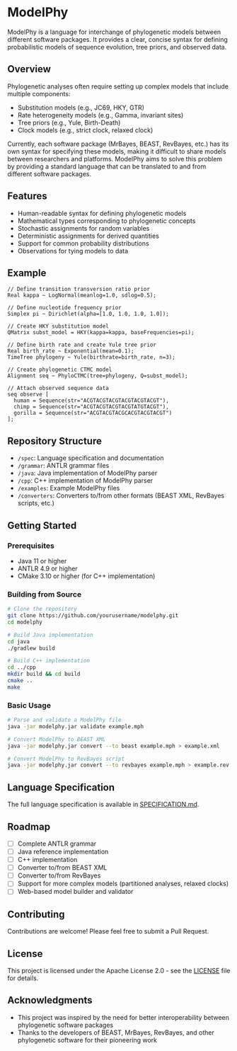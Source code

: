 # ModelPhy

ModelPhy is a language for interchange of phylogenetic models between different software packages. It provides a clear, concise syntax for defining probabilistic models of sequence evolution, tree priors, and observed data.

## Overview

Phylogenetic analyses often require setting up complex models that include multiple components:
- Substitution models (e.g., JC69, HKY, GTR)
- Rate heterogeneity models (e.g., Gamma, invariant sites)
- Tree priors (e.g., Yule, Birth-Death)
- Clock models (e.g., strict clock, relaxed clock)

Currently, each software package (MrBayes, BEAST, RevBayes, etc.) has its own syntax for specifying these models, making it difficult to share models between researchers and platforms. ModelPhy aims to solve this problem by providing a standard language that can be translated to and from different software packages.

## Features

- Human-readable syntax for defining phylogenetic models
- Mathematical types corresponding to phylogenetic concepts
- Stochastic assignments for random variables
- Deterministic assignments for derived quantities
- Support for common probability distributions
- Observations for tying models to data

## Example

```
// Define transition transversion ratio prior
Real kappa ~ LogNormal(meanlog=1.0, sdlog=0.5);

// Define nucleotide frequency prior
Simplex pi ~ Dirichlet(alpha=[1.0, 1.0, 1.0, 1.0]);

// Create HKY substitution model
QMatrix subst_model = HKY(kappa=kappa, baseFrequencies=pi);

// Define birth rate and create Yule tree prior
Real birth_rate ~ Exponential(mean=0.1);
TimeTree phylogeny ~ Yule(birthrate=birth_rate, n=3);

// Create phylogenetic CTMC model
Alignment seq ~ PhyloCTMC(tree=phylogeny, Q=subst_model);

// Attach observed sequence data
seq observe [ 
  human = Sequence(str="ACGTACGTACGTACGTACGTACGT"),
  chimp = Sequence(str="ACGTACGTACGTACGTATGTACGT"),
  gorilla = Sequence(str="ACGTACGTACGCACGTACGTACGT")
];
```

## Repository Structure

- `/spec`: Language specification and documentation
- `/grammar`: ANTLR grammar files
- `/java`: Java implementation of ModelPhy parser
- `/cpp`: C++ implementation of ModelPhy parser
- `/examples`: Example ModelPhy files
- `/converters`: Converters to/from other formats (BEAST XML, RevBayes scripts, etc.)

## Getting Started

### Prerequisites

- Java 11 or higher
- ANTLR 4.9 or higher
- CMake 3.10 or higher (for C++ implementation)

### Building from Source

```bash
# Clone the repository
git clone https://github.com/yourusername/modelphy.git
cd modelphy

# Build Java implementation
cd java
./gradlew build

# Build C++ implementation
cd ../cpp
mkdir build && cd build
cmake ..
make
```

### Basic Usage

```bash
# Parse and validate a ModelPhy file
java -jar modelphy.jar validate example.mph

# Convert ModelPhy to BEAST XML
java -jar modelphy.jar convert --to beast example.mph > example.xml

# Convert ModelPhy to RevBayes script
java -jar modelphy.jar convert --to revbayes example.mph > example.rev
```

## Language Specification

The full language specification is available in [SPECIFICATION.md](./spec/SPECIFICATION.md).

## Roadmap

- [ ] Complete ANTLR grammar
- [ ] Java reference implementation
- [ ] C++ implementation
- [ ] Converter to/from BEAST XML
- [ ] Converter to/from RevBayes
- [ ] Support for more complex models (partitioned analyses, relaxed clocks)
- [ ] Web-based model builder and validator

## Contributing

Contributions are welcome! Please feel free to submit a Pull Request.

## License

This project is licensed under the Apache License 2.0 - see the [LICENSE](LICENSE) file for details.

## Acknowledgments

- This project was inspired by the need for better interoperability between phylogenetic software packages
- Thanks to the developers of BEAST, MrBayes, RevBayes, and other phylogenetic software for their pioneering work